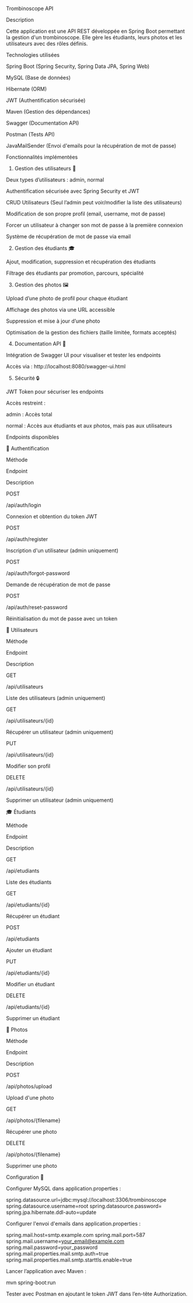Trombinoscope API

Description

Cette application est une API REST développée en Spring Boot permettant la gestion d'un trombinoscope. Elle gère les étudiants, leurs photos et les utilisateurs avec des rôles définis.

Technologies utilisées

Spring Boot (Spring Security, Spring Data JPA, Spring Web)

MySQL (Base de données)

Hibernate (ORM)

JWT (Authentification sécurisée)

Maven (Gestion des dépendances)

Swagger (Documentation API)

Postman (Tests API)

JavaMailSender (Envoi d'emails pour la récupération de mot de passe)

Fonctionnalités implémentées

1. Gestion des utilisateurs 👥

Deux types d’utilisateurs : admin, normal

Authentification sécurisée avec Spring Security et JWT

CRUD Utilisateurs (Seul l’admin peut voir/modifier la liste des utilisateurs)

Modification de son propre profil (email, username, mot de passe)

Forcer un utilisateur à changer son mot de passe à la première connexion

Système de récupération de mot de passe via email

2. Gestion des étudiants 🎓

Ajout, modification, suppression et récupération des étudiants

Filtrage des étudiants par promotion, parcours, spécialité

3. Gestion des photos 🖼️

Upload d’une photo de profil pour chaque étudiant

Affichage des photos via une URL accessible

Suppression et mise à jour d’une photo

Optimisation de la gestion des fichiers (taille limitée, formats acceptés)

4. Documentation API 📜

Intégration de Swagger UI pour visualiser et tester les endpoints

Accès via : http://localhost:8080/swagger-ui.html

5. Sécurité 🔒

JWT Token pour sécuriser les endpoints

Accès restreint :

admin : Accès total

normal : Accès aux étudiants et aux photos, mais pas aux utilisateurs

Endpoints disponibles

🔑 Authentification

Méthode

Endpoint

Description

POST

/api/auth/login

Connexion et obtention du token JWT

POST

/api/auth/register

Inscription d'un utilisateur (admin uniquement)

POST

/api/auth/forgot-password

Demande de récupération de mot de passe

POST

/api/auth/reset-password

Réinitialisation du mot de passe avec un token

👥 Utilisateurs

Méthode

Endpoint

Description

GET

/api/utilisateurs

Liste des utilisateurs (admin uniquement)

GET

/api/utilisateurs/{id}

Récupérer un utilisateur (admin uniquement)

PUT

/api/utilisateurs/{id}

Modifier son profil

DELETE

/api/utilisateurs/{id}

Supprimer un utilisateur (admin uniquement)

🎓 Étudiants

Méthode

Endpoint

Description

GET

/api/etudiants

Liste des étudiants

GET

/api/etudiants/{id}

Récupérer un étudiant

POST

/api/etudiants

Ajouter un étudiant

PUT

/api/etudiants/{id}

Modifier un étudiant

DELETE

/api/etudiants/{id}

Supprimer un étudiant

📸 Photos

Méthode

Endpoint

Description

POST

/api/photos/upload

Upload d'une photo

GET

/api/photos/{filename}

Récupérer une photo

DELETE

/api/photos/{filename}

Supprimer une photo

Configuration 🔧

Configurer MySQL dans application.properties :

spring.datasource.url=jdbc:mysql://localhost:3306/trombinoscope
spring.datasource.username=root
spring.datasource.password=
spring.jpa.hibernate.ddl-auto=update

Configurer l'envoi d'emails dans application.properties :

spring.mail.host=smtp.example.com
spring.mail.port=587
spring.mail.username=your_email@example.com
spring.mail.password=your_password
spring.mail.properties.mail.smtp.auth=true
spring.mail.properties.mail.smtp.starttls.enable=true

Lancer l’application avec Maven :

mvn spring-boot:run

Tester avec Postman en ajoutant le token JWT dans l’en-tête Authorization.

